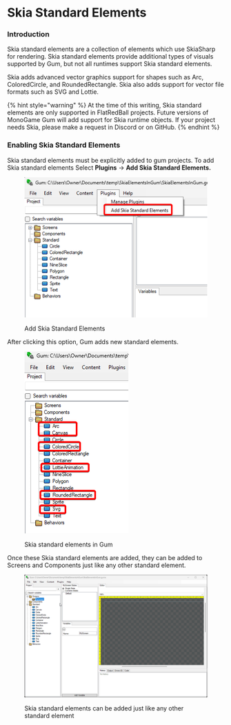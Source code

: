 # Skia Standard Elements

### Introduction

Skia standard elements are a collection of elements which use SkiaSharp for rendering. Skia standard elements provide additional types of visuals supported by Gum, but not all runtimes support Skia standard elements.

Skia adds advanced vector graphics support for shapes such as Arc, ColoredCircle, and RoundedRectangle. Skia also adds support for vector file formats such as SVG and Lottie.

{% hint style="warning" %}
At the time of this writing, Skia standard elements are only supported in FlatRedBall projects. Future versions of MonoGame Gum will add support for Skia runtime objects. If your project needs Skia, please make a request in Discord or on GitHub.
{% endhint %}

### Enabling Skia Standard Elements

Skia standard elements must be explicitly added to gum projects. To add Skia standard elements Select **Plugins** -> **Add Skia Standard Elements.**

<figure><img src="../../../.gitbook/assets/image (2) (1) (2).png" alt=""><figcaption><p>Add Skia Standard Elements</p></figcaption></figure>

After clicking this option, Gum adds new standard elements.

<figure><img src="../../../.gitbook/assets/image (1) (1) (1) (1) (2) (1).png" alt=""><figcaption><p>Skia standard elements in Gum</p></figcaption></figure>

Once these Skia standard elements are added, they can be added to Screens and Components just like any other standard element.

<figure><img src="../../../.gitbook/assets/26_15 46 00.gif" alt=""><figcaption><p>Skia standard elements can be added just like any other standard element</p></figcaption></figure>
